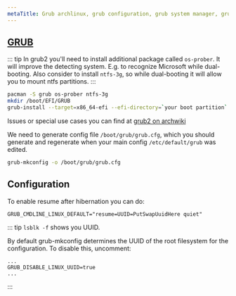 ```yaml
---
metaTitle: Grub archlinux, grub configuration, grub system manager, grub2 mkconfig, grub 2 guide, grub2 themes.
---
```


## [GRUB](https://www.gnu.org/software/grub/index.html)
::: tip
In grub2 you'll need to install additional package called `os-prober`.
It will improve the detecting system. E.g. to recognize Microsoft while dual-booting.
Also consider to install `ntfs-3g`, so while dual-booting it will allow you to mount ntfs partitions.
:::
```sh
pacman -S grub os-prober ntfs-3g
mkdir /boot/EFI/GRUB
grub-install --target=x86_64-efi --efi-directory=`your boot partition` --bootloader-id=GRUB
```

Issues or special use cases you can find at [grub2 on archwiki](https://wiki.archlinux.org/index.php/GRUB)

We need to generate config file `/boot/grub/grub.cfg`,
which you should generate and regenerate when your main config `/etc/default/grub` was edited.

```sh
grub-mkconfig -o /boot/grub/grub.cfg
```
## Configuration

To enable resume after hibernation you can do:
```
GRUB_CMDLINE_LINUX_DEFAULT="resume=UUID=PutSwapUuidHere quiet"
```
::: tip
`lsblk -f` shows you UUID.

By default grub-mkconfig determines the UUID of the root filesystem for the configuration. To disable this, uncomment:
```
...
GRUB_DISABLE_LINUX_UUID=true
...
```
:::

